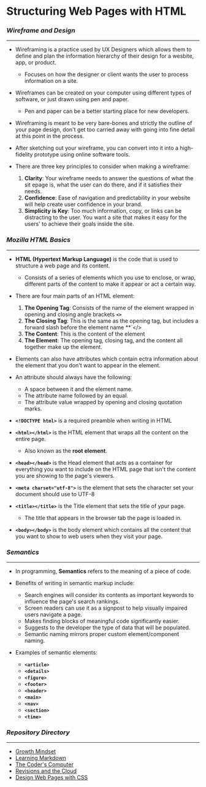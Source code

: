# Structuring Web Pages with HTML


### ***Wireframe and Design***

*****************

- Wireframing is a practice used by UX Designers which allows them to define and plan the information hierarchy of their design for a wesbite, app, or product.
  - Focuses on how the designer or client wants the user to process information on a site.

- Wireframes can be created on your computer using different types of software, or just drawn using pen and paper.
  - Pen and paper can be a better starting place for new developers.

- Wireframing is meant to be very bare-bones and strictly the outline of your page design, don't get too carried away with going into fine detail at this point in the process.

- After sketching out your wireframe, you can convert into it into a high-fidelity prototype using online software tools.

- There are three key principles to consider when making a wireframe:
  1. **Clarity**: Your wireframe needs to answer the questions of what the sit epage is, what the user can do there, and if it satisfies their needs. 
  2. **Confidence**: Ease of navigation and predictability in your website will help create user confidence in your brand.
  3. **Simplicity is Key**: Too much information, copy, or links can be distracting to the user. You want a site that makes it easy for the users' to achieve their goals inside the site.


### ***Mozilla HTML Basics***

******************

- **HTML (Hypertext Markup Language)** is the code that is used to structure a web page and its content.
  - Consists of a series of elements which you use to enclose, or wrap, different parts of the content to make it appear or act a certain way.

- There are four main parts of an HTML element:
  1. **The Opening Tag**: Consists of the name of the element wrapped in opening and closing angle brackets **`<>`**
  2. **The Closing Tag**: This is the same as the opening tag, but includes a forward slash before the element name **`</>
  3. **The Content**: This is the content of the element
  4. **The Element**: The opening tag, closing tag, and the content all together make up the element.

- Elements can also have attributes which contain ectra information about the element that you don't want to appear in the element.

- An attribute should always have the following:
  - A space between it and the element name.
  - The attribute name followed by an equal.
  - The attribute value wrapped by opening and closing quotation marks.

- **`<!DOCTYPE html>`** is a required preamble when writing in HTML

- **`<html></html>`** is the HTML element that wraps all the content on the entire page.
  - Also known as the **root element**.

- **`<head></head>`** is the Head element that acts as a container for everything you want to include on the HTML page that isn't the content you are showing to the page's viewers.

- **`<meta charset="utf-8">`** is the element that sets the character set your document should use to UTF-8

- **`<title></title>`** is the Title element that sets the title of ypur page.
  - The title that appears in the browser tab the page is loaded in.

- **`<body></body>`** is the body element which contains all the content that you want to show to web users when they visit your page.


### ***Semantics***

********************

- In programming, **Semantics** refers to the meaning of a piece of code.

- Benefits of writing in semantic markup include:
  - Search engines will consider its contents as important keywords to influence the page's search rankings.
  - Screen readers can use it as a signpost to help visually impaired users navigate a page.
  - Makes finding blocks of meaningful code significantly easier.
  - Suggests to the developer the type of data that will be populated.
  - Semantic naming mirrors proper custom element/component naming.

- Examples of semantic elements:
  - **`<article>`**
  - **`<details>`**
  - **`<figure>`**
  - **`<footer>`**
  - **`<header>`**
  - **`<main>`**
  - **`<nav>`**
  - **`<section>`**
  - **`<time>`**


### ***Repository Directory***

************************

- [Growth Mindset](https://burban7.github.io/Reading-Notes)
- [Learning Markdown](https://burban7.github.io/Reading-Notes/reading01-notes)
- [The Coder's Computer](https://burban7.github.io/Reading-Notes/reading02-notes)
- [Revisions and the Cloud](https://burban7.github.io/Reading-Notes/reading03-notes)
- [Design Web Pages with CSS](https://burban7.github.io/Reading-Notes/reading05-notes)






